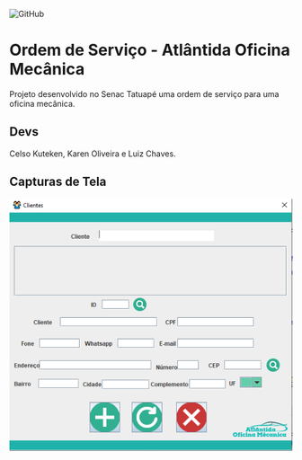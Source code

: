 ![GitHub](https://img.shields.io/github/license/karenoliveiraw/portfolio-java?style=for-the-badge)

# Ordem de Serviço - Atlântida Oficina Mecânica

Projeto desenvolvido no Senac Tatuapé uma ordem de serviço para uma oficina mecânica.

## Devs

Celso Kuteken, Karen Oliveira e Luiz Chaves.
## Capturas de Tela

![tela](https://github.com/karenoliveiraw/os-atlantida/blob/main/imgoficina/Cliente%20-%20Grupo%20atlantida.PNG)
